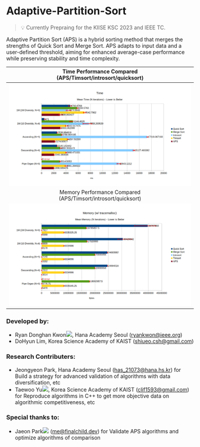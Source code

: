 # Adaptive-Partition-Sort

> 💡 Currently Prepraing for the KIISE KSC 2023 and IEEE TC.

Adaptive Partition Sort (APS) is a hybrid sorting method that merges the strengths of Quick Sort and Merge Sort. APS adapts to
input data and a user-defined threshold, aiming for enhanced average-case performance while preserving stability and
time complexity.

| Time Performance Compared <br/> (APS/Timsort/introsort/quicksort)           |  
|:-------------------------:|
| <img src="images/perf_time.png" width="800px"/> | 
| Memory Performance Compared <br/> (APS/Timsort/introsort/quicksort)  |
| <img src="images/perf_mem.png" width="800px"/> |

### Developed by:

- Ryan Donghan Kwon[<img src="https://orcid.org/assets/vectors/orcid.logo.icon.svg" width="16px">](https://orcid.org/0000-0003-3458-1301), Hana Academy Seoul (ryankwon@ieee.org)
- DoHyun Lim, Korea Science Academy of KAIST (shiueo.csh@gmail.com)

### Research Contributers:
- Jeongyeon Park, Hana Academy Seoul (has_21073@hana.hs.kr) for Build a strategy for advanced validation of algorithms with data diversification, etc
- Taewoo Yu[<img src="https://orcid.org/assets/vectors/orcid.logo.icon.svg" width="16px">](https://orcid.org/0009-0003-3666-1791), Korea Science Academy of KAIST (clif1593@gmail.com) for Reproduce algorithms in C++ to get more objective data on algorithmic competitiveness, etc

### Special thanks to:

- Jaeon Park[<img src="https://orcid.org/assets/vectors/orcid.logo.icon.svg" width="16px">](https://orcid.org/0009-0008-3144-4903) (me@finalchild.dev) for Validate APS algorithms and optimize algorithms of comparison

